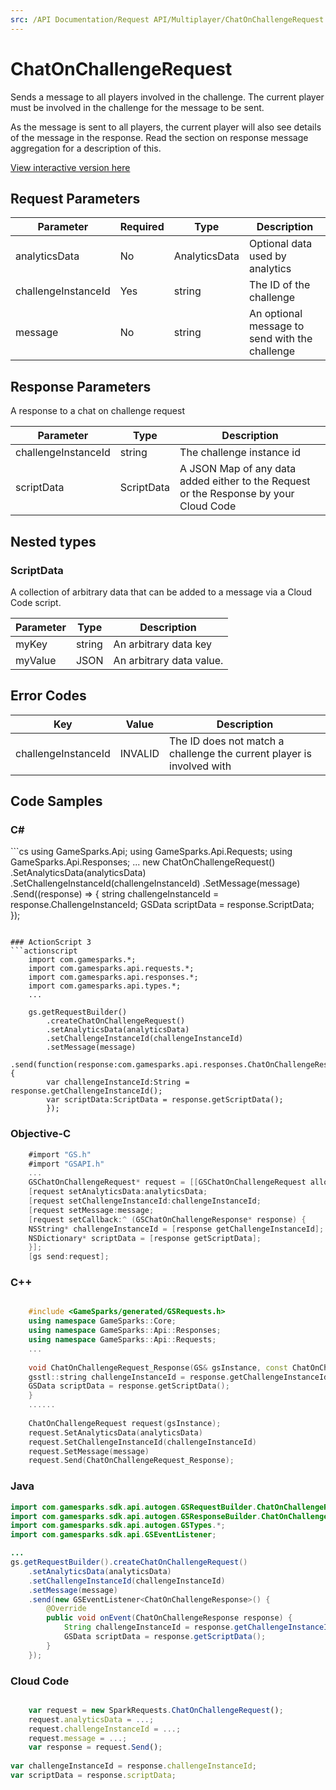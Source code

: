```yaml
---
src: /API Documentation/Request API/Multiplayer/ChatOnChallengeRequest.md
---
```


# ChatOnChallengeRequest


Sends a message to all players involved in the challenge. The current player must be involved in the challenge for the message to be sent.

As the message is sent to all players, the current player will also see details of the message in the response. Read the section on response message aggregation for a description of this.


<a href="https://api.gamesparks.net/#chatonchallengerequest" target="_gsapi">View interactive version here</a>

## Request Parameters

Parameter | Required | Type | Description
--------- | -------- | ---- | -----------
analyticsData | No | AnalyticsData | Optional data used by analytics
challengeInstanceId | Yes | string | The ID of the challenge
message | No | string | An optional message to send with the challenge

## Response Parameters


A response to a chat on challenge request

Parameter | Type | Description
--------- | ---- | -----------
challengeInstanceId | string | The challenge instance id
scriptData | ScriptData | A JSON Map of any data added either to the Request or the Response by your Cloud Code

## Nested types

### ScriptData

A collection of arbitrary data that can be added to a message via a Cloud Code script.

Parameter | Type | Description
--------- | ---- | -----------
myKey | string | An arbitrary data key
myValue | JSON | An arbitrary data value.

## Error Codes

Key | Value | Description
--------- | ----------- | -----------
challengeInstanceId | INVALID | The ID does not match a challenge the current player is involved with

## Code Samples

<h3>C#</h3>
```cs
	using GameSparks.Api;
	using GameSparks.Api.Requests;
	using GameSparks.Api.Responses;
	...
	new ChatOnChallengeRequest()
		.SetAnalyticsData(analyticsData)
		.SetChallengeInstanceId(challengeInstanceId)
		.SetMessage(message)
		.Send((response) => {
		string challengeInstanceId = response.ChallengeInstanceId; 
		GSData scriptData = response.ScriptData; 
		});

```

### ActionScript 3
```actionscript
	import com.gamesparks.*;
	import com.gamesparks.api.requests.*;
	import com.gamesparks.api.responses.*;
	import com.gamesparks.api.types.*;
	...
	
	gs.getRequestBuilder()
	    .createChatOnChallengeRequest()
		.setAnalyticsData(analyticsData)
		.setChallengeInstanceId(challengeInstanceId)
		.setMessage(message)
		.send(function(response:com.gamesparks.api.responses.ChatOnChallengeResponse):void {
		var challengeInstanceId:String = response.getChallengeInstanceId(); 
		var scriptData:ScriptData = response.getScriptData(); 
		});

```

### Objective-C
```objectivec
	#import "GS.h"
	#import "GSAPI.h"
	...
	GSChatOnChallengeRequest* request = [[GSChatOnChallengeRequest alloc] init];
	[request setAnalyticsData:analyticsData;
	[request setChallengeInstanceId:challengeInstanceId;
	[request setMessage:message;
	[request setCallback:^ (GSChatOnChallengeResponse* response) {
	NSString* challengeInstanceId = [response getChallengeInstanceId]; 
	NSDictionary* scriptData = [response getScriptData]; 
	}];
	[gs send:request];

```

### C++
```cpp

	#include <GameSparks/generated/GSRequests.h>
	using namespace GameSparks::Core;
	using namespace GameSparks::Api::Responses;
	using namespace GameSparks::Api::Requests;
	...
	
	void ChatOnChallengeRequest_Response(GS& gsInstance, const ChatOnChallengeResponse& response) {
	gsstl::string challengeInstanceId = response.getChallengeInstanceId(); 
	GSData scriptData = response.getScriptData(); 
	}
	......
	
	ChatOnChallengeRequest request(gsInstance);
	request.SetAnalyticsData(analyticsData)
	request.SetChallengeInstanceId(challengeInstanceId)
	request.SetMessage(message)
	request.Send(ChatOnChallengeRequest_Response);
```

### Java
```java
import com.gamesparks.sdk.api.autogen.GSRequestBuilder.ChatOnChallengeRequest;
import com.gamesparks.sdk.api.autogen.GSResponseBuilder.ChatOnChallengeResponse;
import com.gamesparks.sdk.api.autogen.GSTypes.*;
import com.gamesparks.sdk.api.GSEventListener;

...
gs.getRequestBuilder().createChatOnChallengeRequest()
	.setAnalyticsData(analyticsData)
	.setChallengeInstanceId(challengeInstanceId)
	.setMessage(message)
	.send(new GSEventListener<ChatOnChallengeResponse>() {
		@Override
		public void onEvent(ChatOnChallengeResponse response) {
			String challengeInstanceId = response.getChallengeInstanceId(); 
			GSData scriptData = response.getScriptData(); 
		}
	});

```

### Cloud Code
```javascript

	var request = new SparkRequests.ChatOnChallengeRequest();
	request.analyticsData = ...;
	request.challengeInstanceId = ...;
	request.message = ...;
	var response = request.Send();
	
var challengeInstanceId = response.challengeInstanceId; 
var scriptData = response.scriptData; 
```



